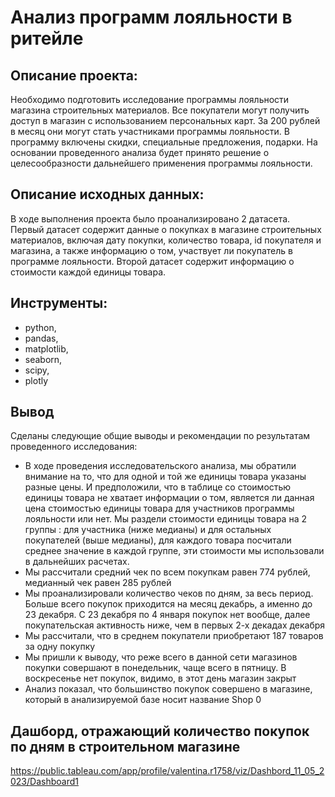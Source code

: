 # Анализ программ лояльности в ритейле
## Описание проекта:
Необходимо подготовить исследование программы лояльности магазина строительных материалов. Все покупатели могут получить доступ в магазин с использованием персональных карт. За 200 рублей в месяц они могут стать участниками программы лояльности. В программу включены скидки, специальные предложения, подарки. На основании проведенного анализа будет принято решение о целесообразности дальнейшего применения программы лояльности.
## Описание исходных данных:
В ходе выполнения проекта было проанализировано 2 датасета. Первый датасет содержит данные о покупках в магазине строительных материалов, включая дату покупки, количество товара, id покупателя и магазина, а также информацию о том, участвует ли покупатель в программе лояльности. Второй датасет содержит информацию о стоимости каждой единицы товара.
## Инструменты:
- python,
- pandas,
- matplotlib,
- seaborn,
- scipy,
- plotly
## Вывод
Сделаны следующие общие выводы и рекомендации по результатам проведенного исследования:
- В ходе проведения исследовательского анализа, мы обратили внимание на то, что для одной и той же единицы товара указаны разные цены. И предположили, что в таблице со стоимостью единицы товара не хватает информации о том, является ли данная цена стоимостью единицы товара для участников программы лояльности или нет. Мы раздели стоимости единицы товара на 2 группы : для участника (ниже медианы) и для остальных покупателей (выше медианы), для каждого товара посчитали среднее значение в каждой группе, эти стоимости мы использовали в дальнейших расчетах.
- Мы рассчитали средний чек по всем покупкам равен 774 рублей, медианный чек равен 285 рублей
- Мы проанализировали количество чеков по дням, за весь период. Больше всего покупок приходится на месяц декабрь, а именно до 23 декабря. С 23 декабря по 4 января покупок нет вообще, далее покупательская активность ниже, чем в первых 2-х декадах декабря
- Мы рассчитали, что в среднем покупатели приобретают 187 товаров за одну покупку
- Мы пришли к выводу, что реже всего в данной сети магазинов покупки совершают в понедельник, чаще всего в пятницу. В воскресенье нет покупок, видимо, в этот день магазин закрыт
- Анализ показал, что большинство покупок совершено в магазине, который в анализируемой базе носит название Shop 0

## Дашборд, отражающий количество покупок по дням в строительном магазине
https://public.tableau.com/app/profile/valentina.r1758/viz/Dashbord_11_05_2023/Dashboard1
